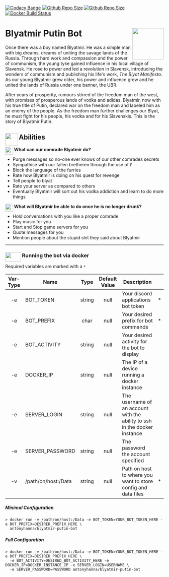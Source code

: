 [![Codacy Badge](https://api.codacy.com/project/badge/Grade/85614d329f784c5685256e0bd5589699)](https://www.codacy.com/manual/AntonyHanna/Blyatmir-Putin-Bot?utm_source=github.com&amp;utm_medium=referral&amp;utm_content=AntonyHanna/Blyatmir-Putin-Bot&amp;utm_campaign=Badge_Grade)
[![Github Repo Size](https://img.shields.io/github/release-pre/antonyhanna/blyatmir-putin-bot.svg)](https://github.com/AntonyHanna/Blyatmir-Putin-Bot/releases/tag/v0.1.0)
[![Github Repo Size](https://img.shields.io/github/repo-size/AntonyHanna/Blyatmir-Putin-Bot.svg?style=popout)](https://github.com/AntonyHanna/Blyatmir-Putin-Bot)
[![Docker Build Status](https://img.shields.io/docker/cloud/build/antonyhanna/blyatmir-putin-bot.svg?style=popout)](https://cloud.docker.com/repository/docker/antonyhanna/blyatmir-putin-bot)


Blyatmir Putin Bot <img align="right" width="100" height="100" src="https://cdn.discordapp.com/attachments/559700127275679762/591566828367642635/dd321c999e478a17136a288dd15144e2.png">
======================
Once there was a boy named Blyatmir. He was a simple man with big dreams, dreams of uniting the savage lands of the Russia. Through hard work and compassion and the power of communism, the young tyke gained influence in his local village of Slavensk. He rose to power and led a revolution in Slavensk, introducing the wonders of communism and publishing his life's work, *The Blyat Manifesto*. As our young Blyatmir grew older, his power and influence grew and he united the lands of Russia under one banner, the UBR.

After years of prosperity, rumours stirred of the freedom man of the west, with promises of prosperous lands of vodka and adidas. Blyatmir, now with his true title of Putin, declared war on the freedom man and labeled him as an enemy of the people. As the freedom man further challenges our Blyat, he must fight for his people, his vodka and for his Slavenskis. This is the story of Blyatmir Putin.
 
 Abilities <img align="left" width="40" height="40" src="https://emojipedia-us.s3.dualstack.us-west-1.amazonaws.com/thumbs/120/microsoft/209/man-mage_1f9d9-200d-2642-fe0f.png">
 ---------
 **What can our comrade Blyatmir do?**<img align="left" width="25" height="25" src="https://emojipedia-us.s3.dualstack.us-west-1.amazonaws.com/thumbs/120/microsoft/209/clipboard_1f4cb.png">
  - Purge messages so no-one ever knows of our other comrades secrets
  - Sympathise with our fallen bretheren through the use of `F`
  - Block the language of the furries
  - Rate how Blyatmir is doing on his quest for revenge
  - Tell people to blyat
  - Rate your server as compared to others
  - Eventually Blyatmir will sort out his vodka addiction and learn to do more things
  
 **What will Blyatmir be able to do once he is no longer drunk?** <img align="left" width="25" height="25" src="https://emojipedia-us.s3.dualstack.us-west-1.amazonaws.com/thumbs/120/microsoft/209/cocktail-glass_1f378.png">
  - Hold conversations with you like a proper comrade 
  - Play music for you
  - Start and Stop game servers for you
  - Quote messages for you
  - Mention people about the stupid shit they said about Blyatmir
  
  ___

### Running the bot via docker <img align="left" width="50" height="30" src="https://cdn.discordapp.com/attachments/559700127275679762/591585009358471182/docker-whale-home-logo.png">

Required variables are marked with a `*`

| Var-Type |   Name          |  Type   |  Default Value  |  Description  |      |
| :-:      |  ------         | :----:  | :-------------: | ------------- | :--: |
| -e       | BOT_TOKEN       | string  | null    | Your discord applications bot token | * |
| -e       | BOT_PREFIX      | char    | null    | Your desired prefix for bot commands| * |
| -e       | BOT_ACTIVITY    | string  | null    | Your desired activity for the bot to display| |
| -e       | DOCKER_IP       | string  | null    | The IP of a device running a docker instance | |
| -e       | SERVER_LOGIN    | string  | null    | The username of an account with the ability to ssh in the docker instance | |
| -e       | SERVER_PASSWORD | string  | null    | The password the account specified | |
| -v       | /path/on/host:/Data       | string  | null    | Path on host to where you want to store config and data files | * |

##### Minimal Configuration
```docker
> docker run -v /path/on/host:/Data -e BOT_TOKEN=YOUR_BOT_TOKEN_HERE -e BOT_PREFIX=DESIRED_PREFIX_HERE \
  antonyhanna/blyatmir-putin-bot
```
##### Full Configuration
```docker
> docker run -v /path/on/host:/Data -e BOT_TOKEN=YOUR_BOT_TOKEN_HERE -e BOT_PREFIX=DESIRED_PREFIX_HERE \
  -e BOT_ACTIVITY=DESIRED_BOT_ACTIVITY_HERE -e DOCKER_IP=DOCKER_INSTANCE_IP -e SERVER_LOGIN=USERNAME \
  -e SERVER_PASSWORD=PASSWORD antonyhanna/blyatmir-putin-bot
```
  
  
  
  

   
  
